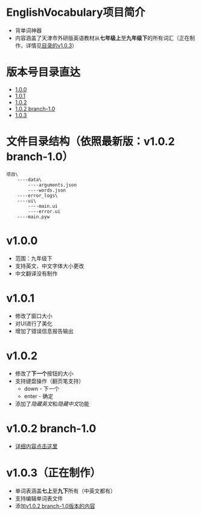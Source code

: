 # EnglishVocabulary项目简介
- 背单词神器
- 内容涵盖了天津市外研版英语教材从**七年级上**至**九年级下**的所有词汇（正在制作，详情见[目录的v1.0.3](#版本号目录直达)）
# 版本号目录直达
- [1.0.0](#v100)
- [1.0.1](#v101)
- [1.0.2](#v102)
- [1.0.2 branch-1.0](#v102-branch-10)
- [1.0.3](#v103正在制作)
# 文件目录结构（依照最新版：v1.0.2 branch-1.0）
    项目\
        ----data\
            ----arguments.json
            ----words.json
        ----error_logs\
        ----ui\
            ----main.ui
            ----error.ui
        ----main.pyw
# v1.0.0
- 范围：九年级下
- 支持英文、中文字体大小更改
- 中文翻译没有制作
# v1.0.1
- 修改了窗口大小
- 对UI进行了美化
- 增加了错误信息报告输出
# v1.0.2
- 修改了**下一个**按钮的大小
- 支持键盘操作（翻页笔支持）
    - down - 下一个
    - enter - 确定
- 添加了*隐藏英文*和*隐藏中文*功能
# v1.0.2 branch-1.0
- [详细内容点击这里](https://github.com/SacredDreams/EnglishVocabulary/tree/1.0.2-branch-1.0 "v1.0.2 branch-1.0版本的详细内容")
# v1.0.3（正在制作）
- 单词表涵盖**七上**至**九下**所有（中英文都有）
- 支持编辑单词表文件
- 添加[v1.0.2 branch-1.0版本的内容](#v102-branch-10 "v1.0.2 branch-1.0版本的详细内容")
